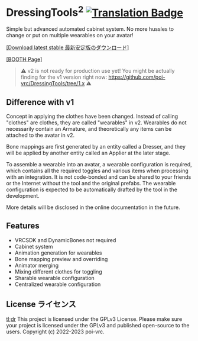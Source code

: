 # DressingTools<sup>2</sup> [![Translation Badge](https://weblate.chocopoi.com/widgets/dressingtools/-/unity-tool/svg-badge.svg)](https://weblate.chocopoi.com/projects/dressingtools/)
Simple but advanced automated cabinet system. No more hussles to change or put on multiple wearables on your avatar!

[[Download latest stable 最新安定版のダウンロード]](https://github.com/poi-vrc/DressingTools/releases/latest)

[[BOOTH Page]](https://chocopoi.booth.pm/items/3639300)

> :warning: v2 is not ready for production use yet! You might be actually finding for the v1 version right now: https://github.com/poi-vrc/DressingTools/tree/1.x :warning:

## Difference with v1
Concept in applying the clothes have been changed. Instead of calling "clothes" are clothes, they are called "wearables" in v2.
Wearables do not necessarily contain an Armature, and theoretically any items can be attached to the avatar in v2.
 
Bone mappings are first generated by an entity called a Dresser, and they will be applied by another entity called an Applier at the later stage.

To assemble a wearable into an avatar, a wearable configuration is required, which contains all the required toggles and various items when processing with an integration. It is not code-bonded and can be shared to your friends or the Internet without the tool and the original prefabs. The wearable configuration is expected to be automatically drafted by the tool in the development.

More details will be disclosed in the online documentation in the future.

## Features
- VRCSDK and DynamicBones not required
- Cabinet system
- Animation generation for wearables
- Bone mapping preview and overriding
- Animator merging
- Mixing different clothes for toggling
- Sharable wearable configuration
- Centralized wearable configuration

## License ライセンス
[tl;dr](https://tldrlegal.com/license/gnu-general-public-license-v3-(gpl-3)) This project is licensed under the GPLv3 License. Please make sure your project is licensed under the GPLv3 and published open-source to the users. Copyright (c) 2022-2023 poi-vrc.